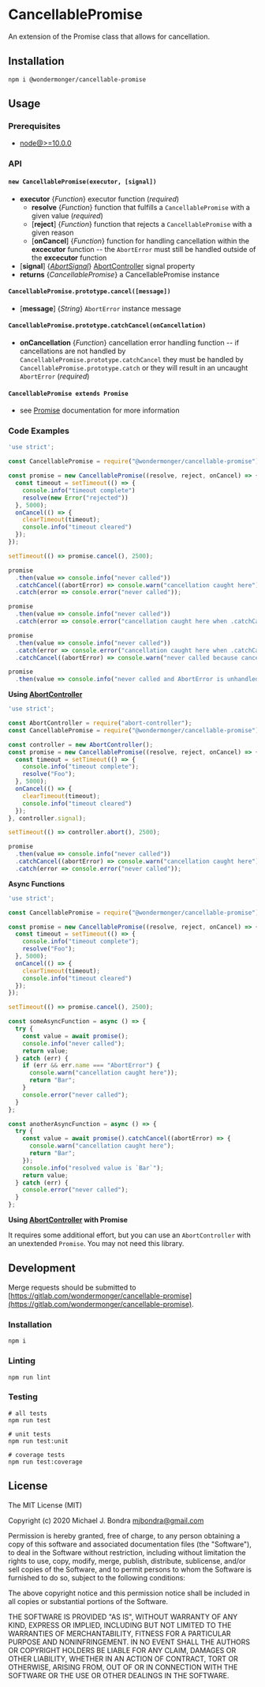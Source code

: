# CancellablePromise

An extension of the Promise class that allows for cancellation.  

## Installation

```shell
npm i @wondermonger/cancellable-promise
```

## Usage

### Prerequisites

- [node@>=10.0.0](https://nodejs.org)

### API

#### `new CancellablePromise(executor, [signal])`

- **executor** {*Function*} executor function (*required*)
  - **resolve** {*Function*} function that fulfills a `CancellablePromise` with a given value (*required*)
  - [**reject**] {*Function*} function that rejects a `CancellablePromise` with a given reason
  - [**onCancel**] {*Function*} function for handling cancellation within the **excecutor** function -- the `AbortError` must still be handled outside of the **excecutor** function
- [**signal**] {*[AbortSignal](https://developer.mozilla.org/en-US/docs/Web/API/AbortSignal)*} [AbortController](https://developer.mozilla.org/en-US/docs/Web/API/AbortController) signal property
- **returns** {*CancellablePromise*} a CancellablePromise instance

#### `CancellablePromise.prototype.cancel([message])`

- [**message**] {*String*} `AbortError` instance message

#### `CancellablePromise.prototype.catchCancel(onCancellation)`

- **onCancellation** {*Function*} cancellation error handling function -- if cancellations are not handled by `CancellablePromise.prototype.catchCancel` they must be handled by `CancellablePromise.prototype.catch` or they will result in an uncaught `AbortError` (*required*)

#### `CancellablePromise extends Promise`

- see [Promise](https://developer.mozilla.org/en-US/docs/Web/JavaScript/Reference/Global_Objects/Promise) documentation for more information

### Code Examples

```javascript
'use strict';

const CancellablePromise = require("@wondermonger/cancellable-promise");

const promise = new CancellablePromise((resolve, reject, onCancel) => {
  const timeout = setTimeout(() => {
    console.info("timeout complete")
    resolve(new Error("rejected"))
  }, 5000);
  onCancel(() => {
    clearTimeout(timeout);
    console.info("timeout cleared")
  });
});

setTimeout(() => promise.cancel(), 2500);

promise
  .then(value => console.info("never called"))
  .catchCancel((abortError) => console.warn("cancellation caught here"))
  .catch(error => console.error("never called"));

promise
  .then(value => console.info("never called"))
  .catch(error => console.error("cancellation caught here when .catchCancel() not called earlier in chain"));

promise
  .then(value => console.info("never called"))
  .catch(error => console.error("cancellation caught here when .catchCancel() not called earlier in chain"))
  .catchCancel((abortError) => console.warn("never called because cancellation was already caught by .catch()"));

promise
  .then(value => console.info("never called and AbortError is unhandled"));

```

**Using [AbortController](https://developer.mozilla.org/en-US/docs/Web/API/AbortController)**

```javascript
'use strict';

const AbortController = require("abort-controller");
const CancellablePromise = require("@wondermonger/cancellable-promise");

const controller = new AbortController();
const promise = new CancellablePromise((resolve, reject, onCancel) => {
  const timeout = setTimeout(() => {
    console.info("timeout complete");
    resolve("Foo");
  }, 5000);
  onCancel(() => {
    clearTimeout(timeout);
    console.info("timeout cleared")
  });
}, controller.signal);

setTimeout(() => controller.abort(), 2500);

promise
  .then(value => console.info("never called"))
  .catchCancel((abortError) => console.warn("cancellation caught here"))
  .catch(error => console.error("never called"));

```

**Async Functions**

```javascript
'use strict';

const CancellablePromise = require("@wondermonger/cancellable-promise");

const promise = new CancellablePromise((resolve, reject, onCancel) => {
  const timeout = setTimeout(() => {
    console.info("timeout complete");
    resolve("Foo");
  }, 5000);
  onCancel(() => {
    clearTimeout(timeout);
    console.info("timeout cleared")
  });
});

setTimeout(() => promise.cancel(), 2500);

const someAsyncFunction = async () => {
  try {
    const value = await promise();
    console.info("never called");
    return value;
  } catch (err) {
    if (err && err.name === "AbortError") {
      console.warn("cancellation caught here"));
      return "Bar";
    }
    console.error("never called");
  }
};

const anotherAsyncFunction = async () => {
  try {
    const value = await promise().catchCancel((abortError) => {
      console.warn("cancellation caught here");
      return "Bar";
    });
    console.info("resolved value is `Bar`");
    return value;
  } catch (err) {
    console.error("never called");
  }
};

```

**Using [AbortController](https://developer.mozilla.org/en-US/docs/Web/API/AbortController) with Promise**

It requires some additional effort, but you can use an `AbortController` with an unextended `Promise`. You may not need this library.

## Development

Merge requests should be submitted to [https://gitlab.com/wondermonger/cancellable-promise](https://gitlab.com/wondermonger/cancellable-promise).

### Installation

```shell
npm i
```

### Linting

```shell
npm run lint
```

### Testing

```shell
# all tests
npm run test

# unit tests
npm run test:unit

# coverage tests
npm run test:coverage
```

## License

The MIT License (MIT)

Copyright (c) 2020 Michael J. Bondra <mjbondra@gmail.com>

Permission is hereby granted, free of charge, to any person obtaining a copy
of this software and associated documentation files (the "Software"), to deal
in the Software without restriction, including without limitation the rights
to use, copy, modify, merge, publish, distribute, sublicense, and/or sell
copies of the Software, and to permit persons to whom the Software is
furnished to do so, subject to the following conditions:

The above copyright notice and this permission notice shall be included in all
copies or substantial portions of the Software.

THE SOFTWARE IS PROVIDED "AS IS", WITHOUT WARRANTY OF ANY KIND, EXPRESS OR
IMPLIED, INCLUDING BUT NOT LIMITED TO THE WARRANTIES OF MERCHANTABILITY,
FITNESS FOR A PARTICULAR PURPOSE AND NONINFRINGEMENT. IN NO EVENT SHALL THE
AUTHORS OR COPYRIGHT HOLDERS BE LIABLE FOR ANY CLAIM, DAMAGES OR OTHER
LIABILITY, WHETHER IN AN ACTION OF CONTRACT, TORT OR OTHERWISE, ARISING FROM,
OUT OF OR IN CONNECTION WITH THE SOFTWARE OR THE USE OR OTHER DEALINGS IN THE
SOFTWARE.
